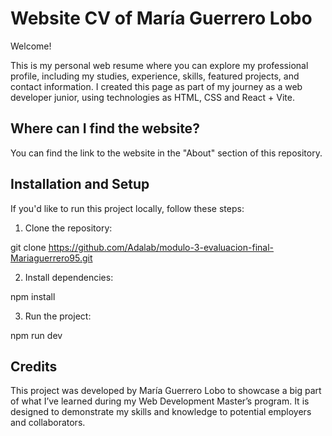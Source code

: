 # Website CV of María Guerrero Lobo

Welcome!

This is my personal web resume where you can explore my professional profile, including my studies, experience, skills, featured projects, and contact information. I created this page as part of my journey as a web developer junior, using technologies as HTML, CSS and React + Vite.

## Where can I find the website?

You can find the link to the website in the "About" section of this repository.

## Installation and Setup

If you'd like to run this project locally, follow these steps:

1. Clone the repository:

git clone https://github.com/Adalab/modulo-3-evaluacion-final-Mariaguerrero95.git

2. Install dependencies:

npm install

3. Run the project:

npm run dev

## Credits

This project was developed by María Guerrero Lobo to showcase a big part of what I’ve learned during my Web Development Master’s program. It is designed to demonstrate my skills and knowledge to potential employers and collaborators.
